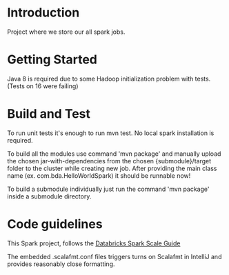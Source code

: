 # Introduction 
Project where we store our all spark jobs.  

# Getting Started
Java 8 is required due to some Hadoop initialization problem with tests. (Tests on 16 were failing)


# Build and Test
To run unit tests it's enough to run mvn test. No local spark installation is required.

To build all the modules use command 'mvn package' and manually upload the chosen jar-with-dependencies from 
the chosen {submodule}/target folder to the cluster while creating new job. 
After providing the main class name (ex. com.bda.HelloWorldSpark) it should be runnable now!

To build a submodule individually just run the command 'mvn package' inside a submodule directory.


# Code guidelines

This Spark project, follows the [Databricks Spark Scale Guide](https://github.com/databricks/scala-style-guide)

The embedded .scalafmt.conf files triggers turns on Scalafmt in IntelliJ and provides reasonably close formatting.
